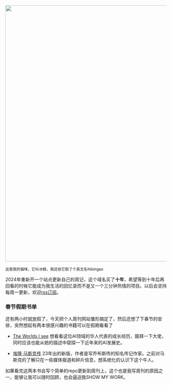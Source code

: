
<img src="https://i1.wp.com/img.erpweb.eu.org/imgs/2024/02/9e8ab6889feef7f0.jpg" width="800"/>

<small>这是我的猫咪，它叫冰糕，我还给它取了个英文名叫bingao</small>  

2024年重新开一个站点更新自己的周记，这个域名买了**十年**，希望等到十年后再回看的时候它能成为我生活的回忆录而不是又一个三分钟热情的项目。以后会坚持每周一更新，欢迎[rss订阅](https://thatdog.cn/rss.xml)。

### 春节假期书单
还有两小时就放假了，今天把个人周刊网站雏形搞定了，然后还想了下春节的安排，突然想起有两本很感兴趣的书籍可以在假期看看了

- [The Worlds I see](https://book.douban.com/subject/36493045/)
    想看看这位AI领域的华人代表的成长经历，膜拜一下大佬，同时应该也能从她的描述中窥探一下近年来的AI发展史。

- [埃隆·马斯克传](https://book.douban.com/subject/36518892/)
23年出的新版，作者是写乔布斯传的知名传记作家。之前对马斯克的了解只在一些媒体报道和碎片信息，想系统化的认识下这个牛人。

如果看完这两本书会写个简单的repo更新到周刊上，这个也是我写周刊的原因之一，能够让我可以随时回顾，也会逼迫我SHOW MY WORK。








